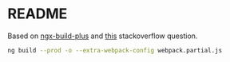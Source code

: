 # README #

Based on [ngx-build-plus](https://github.com/manfredsteyer/ngx-build-plus) and [this](https://stackoverflow.com/questions/50425710/swiper-es-module-web-config-for-ie11-support) stackoverflow question.

```bash
ng build --prod -o --extra-webpack-config webpack.partial.js
```
